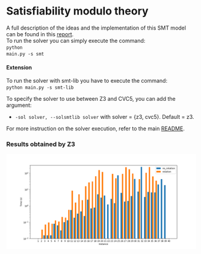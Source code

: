 # Satisfiability modulo theory
A full description of the ideas and the implementation of this SMT model can be found in this [report](./smt_report.pdf).\
To run the solver you can simply execute the command:<br>
<code>python main.py -s smt</code>

#### Extension

To run the solver with smt-lib you have to execute the command: <br>
<code>python main.py -s smt-lib</code>

To specify the solver to use between Z3 and CVC5, you can add the argument:

- <code>-sol solver, --solsmtlib solver</code> with solver = {z3, cvc5}. Default = z3.

For more instruction on the solver execution, refer to the main [README](../README.md).

### Results obtained by Z3

![Z3 Results](./out/times_plot.png)
